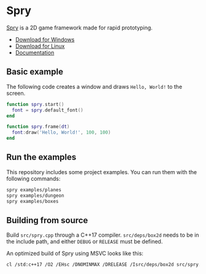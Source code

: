 # Spry

[Spry](https://jasonliang.js.org/spry/) is a 2D game framework made for rapid
prototyping.

- [Download for Windows](#)
- [Download for Linux](#)
- [Documentation](https://jasonliang.js.org/spry/)

## Basic example

The following code creates a window and draws `Hello, World!` to the screen.

```lua
function spry.start()
  font = spry.default_font()
end

function spry.frame(dt)
  font:draw('Hello, World!', 100, 100)
end
```

## Run the examples

This repository includes some project examples. You can run them with the
following commands:

```sh
spry examples/planes
spry examples/dungeon
spry examples/boxes
```

## Building from source

Build `src/spry.cpp` through a C++17 compiler. `src/deps/box2d` needs to be in
the include path, and either `DEBUG` or `RELEASE` must be defined.

An optimized build of Spry using MSVC looks like this:

```sh
cl /std:c++17 /O2 /EHsc /DNOMINMAX /DRELEASE /Isrc/deps/box2d src/spry.cpp
```
